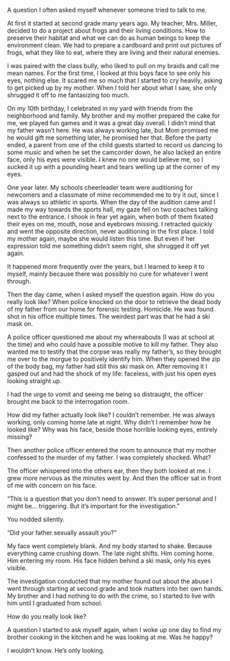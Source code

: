 A question I often asked myself whenever someone tried to talk to me.

At first it started at second grade many years ago. My teacher, Mrs. Miller, decided to do a project about frogs and their living conditions. How to preserve their habitat and what we can do as human beings to keep the environment clean. We had to prepare a cardboard and print out pictures of frogs, what they like to eat, where they are living and their natural enemies.

I was paired with the class bully, who liked to pull on my braids and call me mean names. For the first time, I looked at this boys face to see only his eyes, nothing else. It scared me so much that I started to cry heavily, asking to get picked up by my mother. When I told her about what I saw, she only shrugged it off to me fantasizing too much.

On my 10th birthday, I celebrated in my yard with friends from the neighborhood and family. My brother and my mother prepared the cake for me, we played fun games and it was a great day overall. I didn’t mind that my father wasn’t here. He was always working late, but Mom promised me he would gift me something later, he promised her that. Before the party ended, a parent from one of the child guests started to record us dancing to some music and when he set the camcorder down, he also lacked an entire face, only his eyes were visible. I knew no one would believe me, so I sucked it up with a pounding heart and tears welling up at the corner of my eyes.

One year later. My schools cheerleader team were auditioning for newcomers and a classmate of mine recommended me to try it out, since I was always so athletic in sports. When the day of the audition came and I made my way towards the sports hall, my gaze fell on two coaches talking next to the entrance. I shook in fear yet again, when both of them fixated their eyes on me, mouth, nose and eyebrows missing. I retracted quickly and went the opposite direction, never auditioning in the first place. I told my mother again, maybe she would listen this time. But even if her expression told me something didn’t seem right, she shrugged it off yet again.

It happened more frequently over the years, but I learned to keep it to myself, mainly because there was possibly no cure for whatever I went through.

Then the day came, when I asked myself the question again. How do you really look like? When police knocked on the door to retrieve the dead body of my father from our home for forensic testing. Homicide. He was found shot in his office multiple times. The weirdest part was that he had a ski mask on.

A police officer questioned me about my whereabouts (I was at school at the time) and who could have a possible motive to kill my father. They also wanted me to testify that the corpse was really my father’s, so they brought me over to the morgue to positively identify him. When they opened the zip of the body bag, my father had still this ski mask on. After removing it I gasped out and had the shock of my life: faceless, with just his open eyes looking straight up.

I had the urge to vomit and seeing me being so distraught, the officer brought me back to the interrogation room.

How did my father actually look like? I couldn’t remember. He was always working, only coming home late at night. Why didn’t I remember how he looked like? Why was his face, beside those horrible looking eyes, entirely missing?

Then another police officer entered the room to announce that my mother confessed to the murder of my father. I was completely shocked. What?

The officer whispered into the others ear, then they both looked at me. I grew more nervous as the minutes went by. And then the officer sat in front of me with concern on his face.

“This is a question that you don’t need to answer. It’s super personal and I might be… triggering. But it’s important for the investigation.”

You nodded silently.

“Did your father sexually assault you?”

My face went completely blank. And my body started to shake. Because everything came crushing down. The late night shifts. Him coming home. Him entering my room. His face hidden behind a ski mask, only his eyes visible.

The investigation conducted that my mother found out about the abuse I went through starting at second grade and took matters into her own hands. My brother and I had nothing to do with the crime, so I started to live with him until I graduated from school.

How do you really look like?

A question I started to ask myself again, when I woke up one day to find my brother cooking in the kitchen and he was looking at me. Was he happy?

I wouldn’t know. He’s only looking.